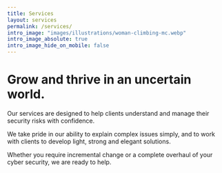 ```yaml
---
title: Services
layout: services
permalink: /services/
intro_image: "images/illustrations/woman-climbing-mc.webp"
intro_image_absolute: true
intro_image_hide_on_mobile: false
---
```


# Grow and thrive in an uncertain world.

Our services are designed to help clients understand and manage their security risks with confidence.

We take pride in our ability to explain complex issues simply, and to work with clients to develop light, strong and elegant solutions.

Whether you require incremental change or a complete overhaul of your cyber security, we are ready to help.